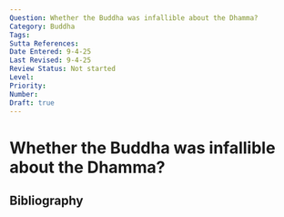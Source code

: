 ```yaml
---
Question: Whether the Buddha was infallible about the Dhamma?
Category: Buddha
Tags: 
Sutta References: 
Date Entered: 9-4-25
Last Revised: 9-4-25
Review Status: Not started
Level: 
Priority: 
Number: 
Draft: true
---
```


# Whether the Buddha was infallible about the Dhamma?

## Bibliography

<!-- 

Notes:



-->